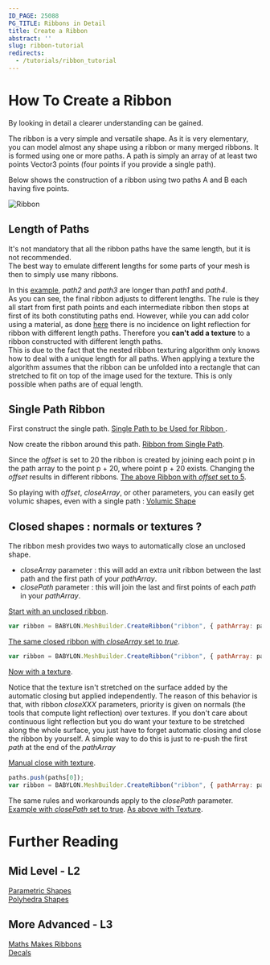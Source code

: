 ```yaml
---
ID_PAGE: 25088
PG_TITLE: Ribbons in Detail
title: Create a Ribbon
abstract: ''
slug: ribbon-tutorial
redirects:
  - /tutorials/ribbon_tutorial
---
```


# How To Create a Ribbon
By looking in detail a clearer understanding can be gained.

The ribbon is a very simple and versatile shape. As it is very elementary, you can model almost any shape using a ribbon or many merged ribbons. 
It is formed using one or more paths. A path is simply an array of at least two points Vector3 points (four points if you provide a single path).  

Below shows the construction of a ribbon using two paths A and B each having five points. 

![Ribbon](http://jerome.bousquie.fr/BJS/images/ribbon.png)

## Length of Paths

It's not mandatory that all the ribbon paths have the same length, but it is not recommended.  
The best way to emulate different lengths for some parts of your mesh is then to simply use many ribbons.
  
In this [example](http://www.babylonjs-playground.com/#88AZQ#16), _path2_ and _path3_ are longer than _path1_ and _path4_.    
As you can see, the final ribbon adjusts to different lengths. The rule is they all start from first path points and each intermediate ribbon then stops at first of its both constituting paths end. However, while you can add color using a material, as done [here](http://www.babylonjs-playground.com/#88AZQ#17) 
there is no incidence on light reflection for ribbon with different length paths. 
Therefore you **can't add a texture**  to a ribbon constructed with different length paths.  
This is due to the fact that the nested ribbon texturing algorithm only knows how to deal with a unique length for all paths. 
When applying a texture the algorithm assumes that the ribbon can be unfolded into a rectangle that can stretched to fit on top of the image used for the texture. 
This is only possible when paths are of equal length.
  
## Single Path Ribbon
First construct the single path. [Single Path to be Used for Ribbon ](http://www.babylonjs-playground.com/#1W5VJN#44).

Now create the ribbon around this path. [Ribbon from Single Path](http://www.babylonjs-playground.com/#1W5VJN#45).

Since the _offset_ is set to 20 the ribbon is created by joining each point p in the path array to the point p + 20, where 
point p + 20 exists. Changing the _offset_ results in different ribbons. [The above Ribbon with _offset_ set to 5](http://www.babylonjs-playground.com/#1W5VJN#46).

So playing with _offset_, _closeArray_, or other parameters, you can easily get volumic shapes, even with a single path : [Volumic Shape](http://www.babylonjs-playground.com/#1W5VJN#17) 

## Closed shapes : normals or textures ?   
The ribbon mesh provides two ways to automatically close an unclosed shape.
  
* _closeArray_ parameter : this will add an extra unit ribbon between the last path and the first path of your _pathArray_.  
* _closePath_ parameter : this will join the last and first points of each _path_ in your _pathArray_.  

[Start with an unclosed ribbon](http://www.babylonjs-playground.com/#3XMWZ#44).
```javascript
var ribbon = BABYLON.MeshBuilder.CreateRibbon("ribbon", { pathArray: paths },  scene );
```  

[The same closed ribbon with _closeArray_ set to _true_](http://www.babylonjs-playground.com/#3XMWZ#45).
```javascript
var ribbon = BABYLON.MeshBuilder.CreateRibbon("ribbon", { pathArray: paths, closeArray: true },  scene );
```
[Now with a texture](http://www.babylonjs-playground.com/#3XMWZ#49).

Notice that the texture isn't stretched on the surface added by the automatic closing but applied independently. 
The reason of this behavior is that, with ribbon _closeXXX_ parameters, priority is given on normals (the tools that compute light reflection) over textures. 
If you don't care about continuous light reflection but you do want your texture to be stretched along the whole surface, 
you just have to forget automatic closing and close the ribbon by yourself. A simple way to do this is just to re-push the first _path_ at the end of the _pathArray_

[Manual close with texture](http://www.babylonjs-playground.com/#3XMWZ#50).
```javascript
paths.push(paths[0]);
var ribbon = BABYLON.MeshBuilder.CreateRibbon("ribbon", { pathArray: paths },  scene );
``` 

The same rules and workarounds apply to the _closePath_ parameter.  
[Example with _closePath_ set to true](http://www.babylonjs-playground.com/#3XMWZ#52). 
[As above with Texture](http://www.babylonjs-playground.com/#3XMWZ#51).  


# Further Reading

## Mid Level - L2

[Parametric Shapes](/babylon-101/babylon-101/parametric-shapes)  
[Polyhedra Shapes](/how-to/mesh/polyhedra-shapes)

## More Advanced - L3

[Maths Makes Ribbons](/resources/manual/maths-make-ribbons)   
[Decals](/how-to/mesh/decals) 
